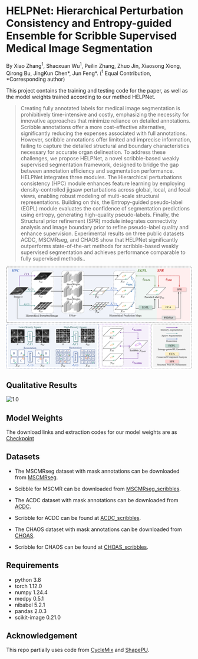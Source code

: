 # HELPNet: Hierarchical Perturbation Consistency and Entropy-guided Ensemble for Scribble Supervised Medical Image Segmentation
By Xiao Zhang<sup>1</sup>, Shaoxuan Wu<sup>1</sup>, Peilin Zhang, Zhuo Jin, Xiaosong Xiong, Qirong Bu, JingKun Chen*, Jun Feng*. 
(<sup>1</sup> Equal Contribution, *Corresponding author)

This project contains the training and testing code for the paper, as well as the model weights trained according to our method HELPNet.

> Creating fully annotated labels for medical image segmentation is prohibitively time-intensive and costly, emphasizing the necessity for innovative approaches that minimize reliance on detailed annotations. Scribble annotations offer a more cost-effective alternative, significantly reducing the expenses associated with full annotations. However, scribble annotations offer limited and imprecise information, failing to capture the detailed structural and boundary characteristics necessary for accurate organ delineation.
To address these challenges, we propose HELPNet, a novel scribble-based weakly supervised segmentation framework, designed to bridge the gap between annotation efficiency and segmentation performance. HELPNet integrates three modules. The Hierarchical perturbations consistency (HPC) module enhances feature learning by employing density-controlled jigsaw perturbations across global, local, and focal views, enabling robust modeling of multi-scale structural representations. Building on this, the Entropy-guided pseudo-label (EGPL) module evaluates the confidence of segmentation predictions using entropy, generating high-quality pseudo-labels. 
Finally, the Structural prior refinement (SPR) module integrates connectivity analysis and image boundary prior to refine pseudo-label quality and enhance supervision.
Experimental results on three public datasets ACDC, MSCMRseg, and CHAOS show that HELPNet significantly outperforms state-of-the-art methods for scribble-based weakly supervised segmentation and achieves performance comparable to fully supervised methods..

![](./Fig/Method.png)


## Qualitative Results
![1.0](./Fig/Result.png)

## Model Weights
The download links and extraction codes for our model weights are as [Checkpoint](https://pan.baidu.com/s/1v8-eGwVZMbvfUczbQEwwaA?pwd=7777)

## Datasets
*  The MSCMRseg dataset with mask annotations can be downloaded from [MSCMRseg](https://zmiclab.github.io/zxh/0/mscmrseg19/data.html).

* Scibble for MSCMR can be downloaded from [MSCMRseg_scribbles](https://github.com/BWGZK/CycleMix/tree/main/MSCMR_scribbles).

*  The ACDC dataset with mask annotations can be downloaded from [ACDC](https://www.creatis.insa-lyon.fr/Challenge/acdc/).

*  Scribble for ACDC can be found at [ACDC_scribbles](https://vios-s.github.io/multiscale-adversarial-attention-gates/data).

*  The CHAOS dataset with mask annotations can be downloaded from [CHOAS](https://chaos.grand-challenge.org/).

*  Scribble for CHAOS can be found at [CHOAS_scribbles](https://github.com/zefanyang/pacingpseudo).

## Requirements
* python 3.8 <br>
* torch 1.12.0<br>
* numpy 1.24.4<br>
* medpy 0.5.1<br>
* nibabel 5.2.1<br>
* pandas 2.0.3<br>
* scikit-image 0.21.0<br>


## Acknowledgement
This repo partially uses code from [CycleMix](https://github.com/BWGZK/CycleMIx) and [ShapePU](https://github.com/BWGZK/ShapePU).
